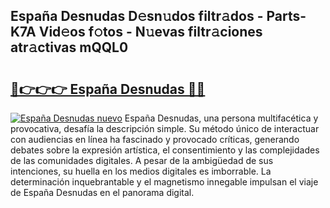 ## España Desnudas D𝚎sn𝚞dos filtr𝚊dos - Parts-K7A Vid𝚎os f𝚘tos - N𝚞evas filtr𝚊ciones atr𝚊ctivas mQQL0

# <h2><a href="http://mb1frdz.tromn.icu/?c=Espa%c3%b1a+Desnudas">🔗👉👉👉 España Desnudas 🔗🔗</a></h2>

[![España Desnudas nuevo](https://i.imgur.com/pEAQMta.gif)](http://mb1frdz.tromn.icu/?c=Espa%c3%b1a+Desnudas)
España Desnudas, una persona multifacética y provocativa, desafía la descripción simple. Su método único de interactuar con audiencias en línea ha fascinado y provocado críticas, generando debates sobre la expresión artística, el consentimiento y las complejidades de las comunidades digitales. A pesar de la ambigüedad de sus intenciones, su huella en los medios digitales es imborrable. La determinación inquebrantable y el magnetismo innegable impulsan el viaje de España Desnudas en el panorama digital.
